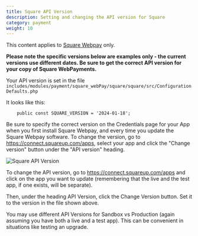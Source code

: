 ```yaml
---
title: Square API Version
description: Setting and changing the API version for Square 
category: payment
weight: 10
---
```


This content applies to [Square Webpay](/user/payment/square/) only.

**Please note the specific versions below are examples only - the current versions use different dates.  Be sure to get the correct API version for your copy of Square WebPayments.**

Your API version is set in the file 
`includes/modules/payment/square_webPay/square/square/src/ConfigurationDefaults.php`

It looks like this:
```
    public const SQUARE_VERSION = '2024-01-18';
``` 

Be sure to specify the correct version on the Credentials page for your App when you first install Square Webpay, and every time you update the Square Webpay software.  To change the version, go to https://connect.squareup.com/apps, select your app and click the "Change version" button under the "API version" heading.

![Square API Version](/images/square_api_version.png)

To change the API version, go to https://connect.squareup.com/apps and click on the app you want to update (remembering that the live and the test app, if one exists, will be separate).

Then, under the heading API Version, click the Change Version button. Set it to the version in the file shown above.  

You may use different API Versions for Sandbox vs Production (again assuming you have both a live and a test app).  This can be convenient in situations like testing an upgrade. 


